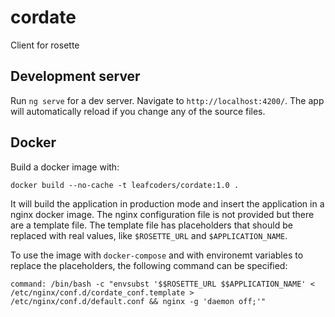 cordate
=======

Client for rosette

## Development server
Run `ng serve` for a dev server. Navigate to `http://localhost:4200/`. The app will automatically reload if you change any of the source files.

## Docker

Build a docker image with:

`docker build --no-cache -t leafcoders/cordate:1.0 .`

It will build the application in production mode and insert the application in a nginx docker image. The nginx configuration file is not provided but there are a template file. The template file has placeholders that should be replaced with real values, like `$ROSETTE_URL` and `$APPLICATION_NAME`.

To use the image with `docker-compose` and with environemt variables to replace the placeholders, the following command can be specified:

`command: /bin/bash -c "envsubst '$$ROSETTE_URL $$APPLICATION_NAME' < /etc/nginx/conf.d/cordate_conf.template > /etc/nginx/conf.d/default.conf && nginx -g 'daemon off;'"`